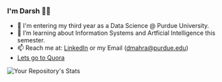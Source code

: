 ### I'm Darsh 👋🏽
  - 🔭 I'm entering my third year as a Data Science @ Purdue University. 
  - 🌱 I’m learning about Information Systems and Artficial Intelligence this semester. 
  - 📫 Reach me at: [LinkedIn](https://www.linkedin.com/in/dmahra/) or my Email (dmahra@purdue.edu)
  - [Lets go to Quora](https://www.quora.com)
 
![Your Repository's Stats](https://github-readme-stats.vercel.app/api?username=dMahra&show_icons=true)

<!--
**dMahra/dMahra** is a ✨ _special_ ✨ repository because its `README.md` (this file) appears on your GitHub profile.

Here are some ideas to get you started:

- 🔭 I’m currently working on ...
- 🌱 I’m currently learning ...
- 👯 I’m looking to collaborate on ...
- 🤔 I’m looking for help with ...
- 💬 Ask me about ...
- 📫 How to reach me: ...
- 😄 Pronouns: ...
- ⚡ Fun fact: ...
-->
